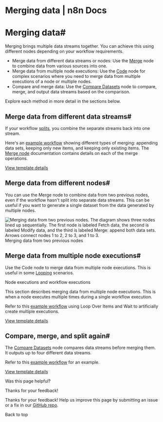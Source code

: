 # Merging data | n8n Docs

[ ](https://github.com/n8n-io/n8n-docs/edit/main/docs/flow-logic/merging.md "Edit this page")

# Merging data#

Merging brings multiple data streams together. You can achieve this using different nodes depending on your workflow requirements.

  * Merge data from different data streams or nodes: Use the [Merge](../../integrations/builtin/core-nodes/n8n-nodes-base.merge/) node to combine data from various sources into one.
  * Merge data from multiple node executions: Use the [Code](../../integrations/builtin/core-nodes/n8n-nodes-base.code/) node for complex scenarios where you need to merge data from multiple executions of a node or multiple nodes. 
  * Compare and merge data: Use the [Compare Datasets](../../integrations/builtin/core-nodes/n8n-nodes-base.comparedatasets/) node to compare, merge, and output data streams based on the comparison.

Explore each method in more detail in the sections below.

## Merge data from different data streams#

If your workflow [splits](../splitting/), you combine the separate streams back into one stream.

Here's an [example workflow](https://n8n.io/workflows/1747-joining-different-datasets/) showing different types of merging: appending data sets, keeping only new items, and keeping only existing items. The [Merge node](../../integrations/builtin/core-nodes/n8n-nodes-base.merge/) documentation contains details on each of the merge operations.

[View template details](https://n8n.io/workflows/1747-joining-different-datasets/)

## Merge data from different nodes#

You can use the Merge node to combine data from two previous nodes, even if the workflow hasn't split into separate data streams. This can be useful if you want to generate a single dataset from the data generated by multiple nodes.

![Merging data from two previous nodes. The diagram shows three nodes lined up sequentially. The first node is labeled Fetch data, the second is labeled Modify data, and the third is labeled Merge: append both data sets. Arrows connect nodes 1 to 2, 2 to 3, and 1 to 3.](../../_images/flow-logic/merging/merge-node-data.png) Merging data from two previous nodes

## Merge data from multiple node executions#

Use the Code node to merge data from multiple node executions. This is useful in some [Looping](../looping/) scenarios.

Node executions and workflow executions

This section describes merging data from multiple node executions. This is when a node executes multiple times during a single workflow execution. 

Refer to this [example workflow](https://n8n.io/workflows/1814-merge-multiple-runs-into-one/) using Loop Over Items and Wait to artificially create multiple executions.

[View template details](https://n8n.io/workflows/1814-merge-multiple-runs-into-one/)

## Compare, merge, and split again#

The [Compare Datasets](../../integrations/builtin/core-nodes/n8n-nodes-base.comparedatasets/) node compares data streams before merging them. It outputs up to four different data streams.

Refer to this [example workflow](https://n8n.io/workflows/1943-comparing-data-with-the-compare-datasets-node/) for an example.

[View template details](https://n8n.io/workflows/1943-comparing-data-with-the-compare-datasets-node/)

Was this page helpful? 

Thanks for your feedback! 

Thanks for your feedback! Help us improve this page by submitting an issue or a fix in our [GitHub repo](https://github.com/n8n-io/n8n-docs). 

Back to top